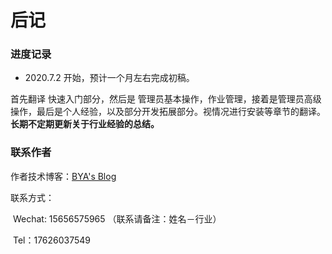# 后记

### 进度记录

- 2020.7.2 开始，预计一个月左右完成初稿。

首先翻译 快速入门部分，然后是 管理员基本操作，作业管理，接着是管理员高级操作，最后是个人经验，以及部分开发拓展部分。视情况进行安装等章节的翻译。**长期不定期更新关于行业经验的总结。**



### 联系作者

作者技术博客：[BYA's Blog](http://bya.cool)

联系方式：

​	Wechat: 15656575965 （联系请备注：姓名－行业）

​	Tel：17626037549